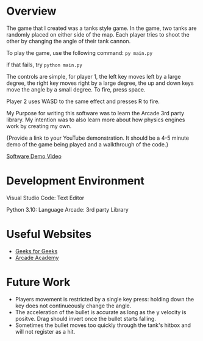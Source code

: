 # Overview


The game that I created was a tanks style game. In the game, two tanks
are randomly placed on either side of the map. Each player tries
to shoot the other by changing the angle of their tank cannon.

To play the game, use the following command: `py main.py` 

if that fails, try `python main.py`

The controls are simple, for player 1, the left key moves left by a
large degree, the right key moves right by a large degree, the up
and down keys move the angle by a small degree.
To fire, press space.

Player 2 uses WASD to the same effect and presses R to fire.


My Purpose for writing this software was to learn the Arcade 3rd
party library. My intention was to also learn more about how 
physics engines work by creating my own.

{Provide a link to your YouTube demonstration.  It should be a 4-5 minute demo of the game being played and a walkthrough of the code.}

[Software Demo Video](https://youtu.be/fui0gPO04ik)

# Development Environment

Visual Studio Code: Text Editor

Python 3.10: Language
Arcade: 3rd party Library

# Useful Websites


* [Geeks for Geeks](https://www.geeksforgeeks.org/add-backgound-image-in-python-arcade/)
* [Arcade Academy](https://api.arcade.academy)

# Future Work


* Players movement is restricted by a single key press: holding down the key does not continueously change the angle.
* The acceleration of the bullet is accurate as long as the y velocity is positve. Drag should invert once the bullet starts falling.
* Sometimes the bullet moves too quickly through the tank's hitbox and will not register as a hit.
